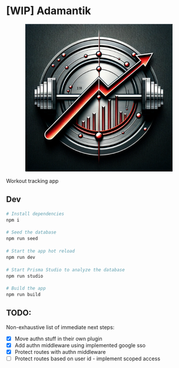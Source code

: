 # [WIP] Adamantik

<p align="center">
  <img src='assets/logo.png' width='400'>
</p>

Workout tracking app

## Dev

```sh
# Install dependencies
npm i

# Seed the database
npm run seed

# Start the app hot reload
npm run dev

# Start Prisma Studio to analyze the database
npm run studio

# Build the app
npm run build
```

## TODO:

Non-exhaustive list of immediate next steps:

- [x] Move authn stuff in their own plugin
- [x] Add authn middleware using implemented google sso
- [x] Protect routes with authn middleware
- [ ] Protect routes based on user id - implement scoped access
